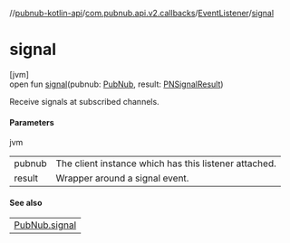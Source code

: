 //[pubnub-kotlin-api](../../../index.md)/[com.pubnub.api.v2.callbacks](../index.md)/[EventListener](index.md)/[signal](signal.md)

# signal

[jvm]\
open fun [signal](signal.md)(pubnub: [PubNub](../../com.pubnub.api/-pub-nub/index.md), result: [PNSignalResult](../../com.pubnub.api.models.consumer.pubsub/-p-n-signal-result/index.md))

Receive signals at subscribed channels.

#### Parameters

jvm

| | |
|---|---|
| pubnub | The client instance which has this listener attached. |
| result | Wrapper around a signal event. |

#### See also

| |
|---|
| [PubNub.signal](../../com.pubnub.api/-pub-nub/signal.md) |
